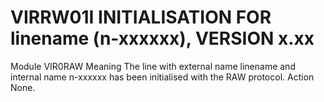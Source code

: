 # VIRRW01I INITIALISATION FOR linename (n-xxxxxx), VERSION x.xx
Module
    VIR0RAW
Meaning
    The line with external name linename and internal name n-xxxxxx has been initialised with the RAW protocol.
Action
    None.
